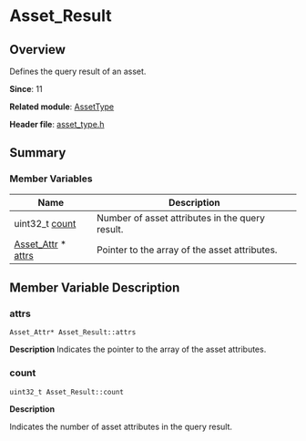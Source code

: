 # Asset_Result


## Overview

Defines the query result of an asset.

**Since**: 11

**Related module**: [AssetType](_asset_type.md)

**Header file**: [asset_type.h](asset__type_8h.md)

## Summary


### Member Variables

| Name| Description|
| -------- | -------- |
| uint32_t [count](#count) | Number of asset attributes in the query result. |
| [Asset_Attr](_asset___attr.md) \* [attrs](#attrs) | Pointer to the array of the asset attributes. |


## Member Variable Description


### attrs

```
Asset_Attr* Asset_Result::attrs
```
**Description**
Indicates the pointer to the array of the asset attributes.


### count

```
uint32_t Asset_Result::count
```
**Description**

Indicates the number of asset attributes in the query result.
